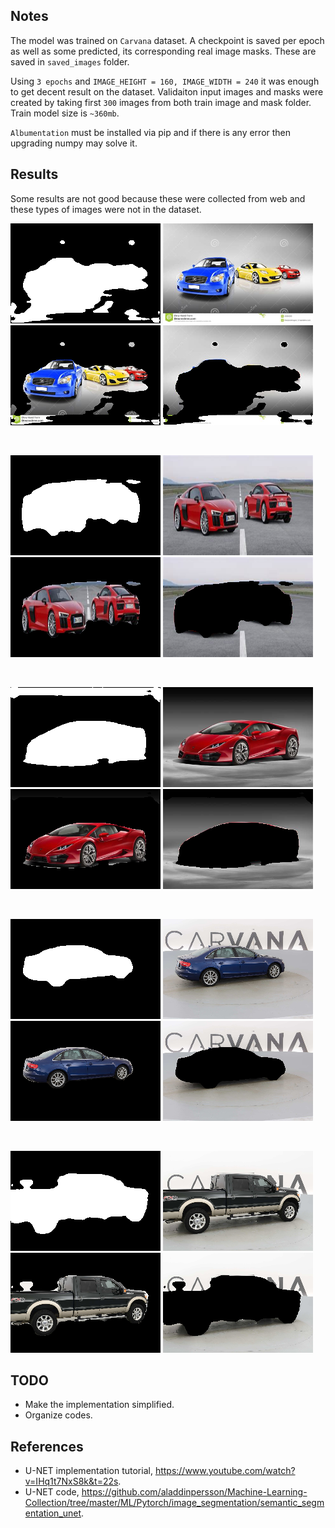 ## Notes

The model was trained on `Carvana` dataset. A checkpoint is saved per epoch as well as some predicted, its corresponding real image masks. These are saved in `saved_images` folder. 

Using `3 epochs` and `IMAGE_HEIGHT = 160, IMAGE_WIDTH = 240` it was enough to get decent result on the dataset. Validaiton input images and masks were created by taking first `300` images from both train image and mask folder. Train model size is `~360mb`.

`Albumentation` must be installed via pip and if there is any error then upgrading numpy may solve it.

## Results

Some results are not good because these were collected from web and these types of images were not in the dataset.

![Mask](results/a1.png "Mask")
![Image](results/a2.png "Image")
![Foreground](results/a3.png "Foreground")
![Background](results/a4.png "Background")

<br>

![Mask](results/b1.png "Mask")
![Image](results/b2.png "Image")
![Foreground](results/b3.png "Foreground")
![Background](results/b4.png "Background")

<br>

![Mask](results/c1.png "Mask")
![Image](results/c2.png "Image")
![Foreground](results/c3.png "Foreground")
![Background](results/c4.png "Background")

<br>

![Mask](results/d1.png "Mask")
![Image](results/d2.png "Image")
![Foreground](results/d3.png "Foreground")
![Background](results/d4.png "Background")

<br>

![Mask](results/e1.png "Mask")
![Image](results/e2.png "Image")
![Foreground](results/e3.png "Foreground")
![Background](results/e4.png "Background")


## TODO

- Make the implementation simplified.
- Organize codes.

## References

- U-NET implementation tutorial, https://www.youtube.com/watch?v=IHq1t7NxS8k&t=22s.
- U-NET code, https://github.com/aladdinpersson/Machine-Learning-Collection/tree/master/ML/Pytorch/image_segmentation/semantic_segmentation_unet.
